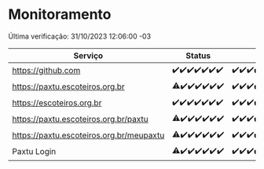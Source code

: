 # Monitoramento

Última verificação: 31/10/2023 12:06:00 -03

|Serviço|Status|Últimas 24h|
|---|---|---|
|https://github.com|<span title="2023-10-24: OK=24">✔️</span><span title="2023-10-25: OK=24">✔️</span><span title="2023-10-26: OK=24">✔️</span><span title="2023-10-27: OK=24">✔️</span><span title="2023-10-28: OK=24">✔️</span><span title="2023-10-29: OK=24">✔️</span><span title="2023-10-30: OK=15">✔️</span>|<span title="30/10/2023 12:06:00 -03 : 200">✔️</span><span title="30/10/2023 13:07:00 -03 : 200">✔️</span><span title="30/10/2023 14:04:00 -03 : 200">✔️</span><span title="30/10/2023 15:08:00 -03 : 200">✔️</span><span title="30/10/2023 16:03:00 -03 : 200">✔️</span><span title="30/10/2023 17:06:00 -03 : 200">✔️</span><span title="30/10/2023 18:03:00 -03 : 200">✔️</span><span title="30/10/2023 19:04:00 -03 : 200">✔️</span><span title="30/10/2023 20:04:00 -03 : 200">✔️</span><span title="30/10/2023 21:29:00 -03 : 200">✔️</span><span title="30/10/2023 22:41:00 -03 : 200">✔️</span><span title="30/10/2023 23:15:00 -03 : 200">✔️</span><span title="31/10/2023 00:06:00 -03 : 200">✔️</span><span title="31/10/2023 01:07:00 -03 : 200">✔️</span><span title="31/10/2023 02:05:00 -03 : 200">✔️</span><span title="31/10/2023 03:08:00 -03 : 200">✔️</span><span title="31/10/2023 04:05:00 -03 : 200">✔️</span><span title="31/10/2023 05:08:00 -03 : 200">✔️</span><span title="31/10/2023 06:06:00 -03 : 200">✔️</span><span title="31/10/2023 07:06:00 -03 : 200">✔️</span><span title="31/10/2023 08:03:00 -03 : 200">✔️</span><span title="31/10/2023 09:11:00 -03 : 200">✔️</span><span title="31/10/2023 10:08:00 -03 : 200">✔️</span><span title="31/10/2023 11:05:00 -03 : 200">✔️</span><span title="31/10/2023 12:06:00 -03 : 200">✔️</span>|
|https://paxtu.escoteiros.org.br|<span title="2023-10-24: OK=17, Falhas=7">⚠️</span><span title="2023-10-25: OK=24">✔️</span><span title="2023-10-26: OK=24">✔️</span><span title="2023-10-27: OK=24">✔️</span><span title="2023-10-28: OK=24">✔️</span><span title="2023-10-29: OK=24">✔️</span><span title="2023-10-30: OK=15">✔️</span>|<span title="30/10/2023 12:06:00 -03 : 200">✔️</span><span title="30/10/2023 13:07:00 -03 : 200">✔️</span><span title="30/10/2023 14:04:00 -03 : 200">✔️</span><span title="30/10/2023 15:08:00 -03 : 200">✔️</span><span title="30/10/2023 16:03:00 -03 : 200">✔️</span><span title="30/10/2023 17:06:00 -03 : 200">✔️</span><span title="30/10/2023 18:03:00 -03 : 200">✔️</span><span title="30/10/2023 19:04:00 -03 : 200">✔️</span><span title="30/10/2023 20:04:00 -03 : 200">✔️</span><span title="30/10/2023 21:29:00 -03 : 200">✔️</span><span title="30/10/2023 22:41:00 -03 : 200">✔️</span><span title="30/10/2023 23:15:00 -03 : 200">✔️</span><span title="31/10/2023 00:06:00 -03 : 200">✔️</span><span title="31/10/2023 01:07:00 -03 : 200">✔️</span><span title="31/10/2023 02:05:00 -03 : 200">✔️</span><span title="31/10/2023 03:08:00 -03 : 200">✔️</span><span title="31/10/2023 04:05:00 -03 : 200">✔️</span><span title="31/10/2023 05:08:00 -03 : 200">✔️</span><span title="31/10/2023 06:06:00 -03 : 200">✔️</span><span title="31/10/2023 07:06:00 -03 : 200">✔️</span><span title="31/10/2023 08:03:00 -03 : 200">✔️</span><span title="31/10/2023 09:11:00 -03 : 200">✔️</span><span title="31/10/2023 10:08:00 -03 : 200">✔️</span><span title="31/10/2023 11:05:00 -03 : 200">✔️</span><span title="31/10/2023 12:06:00 -03 : 200">✔️</span>|
|https://escoteiros.org.br|<span title="2023-10-24: OK=24">✔️</span><span title="2023-10-25: OK=24">✔️</span><span title="2023-10-26: OK=24">✔️</span><span title="2023-10-27: OK=24">✔️</span><span title="2023-10-28: OK=24">✔️</span><span title="2023-10-29: OK=24">✔️</span><span title="2023-10-30: OK=15">✔️</span>|<span title="30/10/2023 12:06:00 -03 : 200">✔️</span><span title="30/10/2023 13:07:00 -03 : 200">✔️</span><span title="30/10/2023 14:04:00 -03 : 200">✔️</span><span title="30/10/2023 15:08:00 -03 : 200">✔️</span><span title="30/10/2023 16:03:00 -03 : 200">✔️</span><span title="30/10/2023 17:06:00 -03 : 200">✔️</span><span title="30/10/2023 18:03:00 -03 : 200">✔️</span><span title="30/10/2023 19:04:00 -03 : 200">✔️</span><span title="30/10/2023 20:04:00 -03 : 200">✔️</span><span title="30/10/2023 21:29:00 -03 : 200">✔️</span><span title="30/10/2023 22:41:00 -03 : 200">✔️</span><span title="30/10/2023 23:15:00 -03 : 200">✔️</span><span title="31/10/2023 00:06:00 -03 : 200">✔️</span><span title="31/10/2023 01:07:00 -03 : 200">✔️</span><span title="31/10/2023 02:05:00 -03 : 200">✔️</span><span title="31/10/2023 03:08:00 -03 : 200">✔️</span><span title="31/10/2023 04:05:00 -03 : 200">✔️</span><span title="31/10/2023 05:08:00 -03 : 200">✔️</span><span title="31/10/2023 06:06:00 -03 : 200">✔️</span><span title="31/10/2023 07:06:00 -03 : 200">✔️</span><span title="31/10/2023 08:03:00 -03 : 200">✔️</span><span title="31/10/2023 09:11:00 -03 : 200">✔️</span><span title="31/10/2023 10:08:00 -03 : 200">✔️</span><span title="31/10/2023 11:05:00 -03 : 200">✔️</span><span title="31/10/2023 12:06:00 -03 : 200">✔️</span>|
|https://paxtu.escoteiros.org.br/paxtu|<span title="2023-10-24: OK=17, Falhas=7">⚠️</span><span title="2023-10-25: OK=24">✔️</span><span title="2023-10-26: OK=24">✔️</span><span title="2023-10-27: OK=24">✔️</span><span title="2023-10-28: OK=24">✔️</span><span title="2023-10-29: OK=24">✔️</span><span title="2023-10-30: OK=15">✔️</span>|<span title="30/10/2023 12:06:00 -03 : 200">✔️</span><span title="30/10/2023 13:07:00 -03 : 200">✔️</span><span title="30/10/2023 14:04:00 -03 : 200">✔️</span><span title="30/10/2023 15:08:00 -03 : 200">✔️</span><span title="30/10/2023 16:03:00 -03 : 200">✔️</span><span title="30/10/2023 17:06:00 -03 : 200">✔️</span><span title="30/10/2023 18:03:00 -03 : 200">✔️</span><span title="30/10/2023 19:04:00 -03 : 200">✔️</span><span title="30/10/2023 20:04:00 -03 : 200">✔️</span><span title="30/10/2023 21:29:00 -03 : 200">✔️</span><span title="30/10/2023 22:41:00 -03 : 200">✔️</span><span title="30/10/2023 23:15:00 -03 : 200">✔️</span><span title="31/10/2023 00:06:00 -03 : 200">✔️</span><span title="31/10/2023 01:07:00 -03 : 200">✔️</span><span title="31/10/2023 02:05:00 -03 : 200">✔️</span><span title="31/10/2023 03:08:00 -03 : 200">✔️</span><span title="31/10/2023 04:05:00 -03 : 200">✔️</span><span title="31/10/2023 05:08:00 -03 : 200">✔️</span><span title="31/10/2023 06:06:00 -03 : 200">✔️</span><span title="31/10/2023 07:06:00 -03 : 200">✔️</span><span title="31/10/2023 08:03:00 -03 : 200">✔️</span><span title="31/10/2023 09:11:00 -03 : 200">✔️</span><span title="31/10/2023 10:08:00 -03 : 200">✔️</span><span title="31/10/2023 11:05:00 -03 : 200">✔️</span><span title="31/10/2023 12:06:00 -03 : 200">✔️</span>|
|https://paxtu.escoteiros.org.br/meupaxtu|<span title="2023-10-24: OK=17, Falhas=7">⚠️</span><span title="2023-10-25: OK=24">✔️</span><span title="2023-10-26: OK=24">✔️</span><span title="2023-10-27: OK=24">✔️</span><span title="2023-10-28: OK=24">✔️</span><span title="2023-10-29: OK=24">✔️</span><span title="2023-10-30: OK=15">✔️</span>|<span title="30/10/2023 12:06:00 -03 : 200">✔️</span><span title="30/10/2023 13:07:00 -03 : 200">✔️</span><span title="30/10/2023 14:04:00 -03 : 200">✔️</span><span title="30/10/2023 15:08:00 -03 : 200">✔️</span><span title="30/10/2023 16:03:00 -03 : 200">✔️</span><span title="30/10/2023 17:06:00 -03 : 200">✔️</span><span title="30/10/2023 18:03:00 -03 : 200">✔️</span><span title="30/10/2023 19:04:00 -03 : 200">✔️</span><span title="30/10/2023 20:04:00 -03 : 200">✔️</span><span title="30/10/2023 21:29:00 -03 : 200">✔️</span><span title="30/10/2023 22:41:00 -03 : 200">✔️</span><span title="30/10/2023 23:15:00 -03 : 200">✔️</span><span title="31/10/2023 00:06:00 -03 : 200">✔️</span><span title="31/10/2023 01:07:00 -03 : 200">✔️</span><span title="31/10/2023 02:05:00 -03 : 200">✔️</span><span title="31/10/2023 03:08:00 -03 : 200">✔️</span><span title="31/10/2023 04:05:00 -03 : 200">✔️</span><span title="31/10/2023 05:08:00 -03 : 200">✔️</span><span title="31/10/2023 06:06:00 -03 : 200">✔️</span><span title="31/10/2023 07:06:00 -03 : 200">✔️</span><span title="31/10/2023 08:03:00 -03 : 200">✔️</span><span title="31/10/2023 09:11:00 -03 : 200">✔️</span><span title="31/10/2023 10:08:00 -03 : 200">✔️</span><span title="31/10/2023 11:05:00 -03 : 200">✔️</span><span title="31/10/2023 12:06:00 -03 : 200">✔️</span>|
|Paxtu Login|<span title="2023-10-24: OK=17, Falhas=7">⚠️</span><span title="2023-10-25: OK=24">✔️</span><span title="2023-10-26: OK=24">✔️</span><span title="2023-10-27: OK=24">✔️</span><span title="2023-10-28: OK=24">✔️</span><span title="2023-10-29: OK=24">✔️</span><span title="2023-10-30: OK=15">✔️</span>|<span title="30/10/2023 12:06:00 -03 : 200">✔️</span><span title="30/10/2023 13:07:00 -03 : 200">✔️</span><span title="30/10/2023 14:04:00 -03 : 200">✔️</span><span title="30/10/2023 15:08:00 -03 : 200">✔️</span><span title="30/10/2023 16:03:00 -03 : 200">✔️</span><span title="30/10/2023 17:06:00 -03 : 200">✔️</span><span title="30/10/2023 18:03:00 -03 : 200">✔️</span><span title="30/10/2023 19:04:00 -03 : 200">✔️</span><span title="30/10/2023 20:04:00 -03 : 200">✔️</span><span title="30/10/2023 21:29:00 -03 : 200">✔️</span><span title="30/10/2023 22:41:00 -03 : 200">✔️</span><span title="30/10/2023 23:15:00 -03 : 200">✔️</span><span title="31/10/2023 00:06:00 -03 : 200">✔️</span><span title="31/10/2023 01:07:00 -03 : 200">✔️</span><span title="31/10/2023 02:05:00 -03 : 200">✔️</span><span title="31/10/2023 03:08:00 -03 : 200">✔️</span><span title="31/10/2023 04:05:00 -03 : 200">✔️</span><span title="31/10/2023 05:08:00 -03 : 200">✔️</span><span title="31/10/2023 06:06:00 -03 : 200">✔️</span><span title="31/10/2023 07:06:00 -03 : 200">✔️</span><span title="31/10/2023 08:03:00 -03 : 200">✔️</span><span title="31/10/2023 09:11:00 -03 : 200">✔️</span><span title="31/10/2023 10:08:00 -03 : 200">✔️</span><span title="31/10/2023 11:05:00 -03 : 200">✔️</span><span title="31/10/2023 12:06:00 -03 : 200">✔️</span>|
